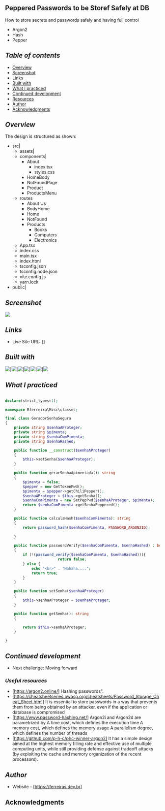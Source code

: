 ## Peppered Passwords to be Storef Safely at DB
How to store secrets and passwords safely and having full control
- Argon2
- Hash
- Pepper

## _Table of contents_
- [Overview](#overview)
- [Screenshot](#screenshot)
- [Links](#links)
- [Built with](#built-with)
- [What I practiced](#what-i-practiced)
- [Continued development](#continued-development)
- [Resources](#useful-resources)
- [Author](#author)
- [Acknowledgments](#acknowledgments)
## _Overview_
The design is structured as shown:
- src|
    - assets|
    - components|
        - About
          - index.tsx
          - styles.css
        - HomeBody
        - NotFoundPage
        - Product
        - ProductsMenu
   - routes
        - About Us
        - BodyHome
        - Home
        - NotFound
        - Products
            - Books
            - Computers
            - Electronics
   - App.tsx
   - index.css
   - main.tsx
   - index.html
   - tsconfig.json
   - tsconfig.node.json
   - vite.config.js
   - yarn.lock
- public|

## _Screenshot_
[![](./pepperedPassword.png)]()
## _Links_
- Live Site URL: [] 
## _Built with_

![](https://ferreiras.dev.br/assets/images/icons/react-router-stacked-color-inverted.svg)|![](https://ferreiras.dev.br/assets/images/icons/react.svg)|![](https://ferreiras.dev.br/assets/images/icons/vite.svg)|![](https://ferreiras.dev.br/assets/images/icons/yarn-title.svg)|![](https://ferreiras.dev.br/assets/images/icons/ts-logo.svg)|![](https://ferreiras.dev.br/assets/images/icons/icons8-javascript.svg)|![](https://ferreiras.dev.br/assets/images/icons/icons8-visual-studio-code.svg)

 ## _What I practiced_
```php

declare(strict_types=1);

namespace Rferreira\Misc\classes;

final class GeradorSenhaSegura
{
    private string $senhaAProteger;
    private string $pimenta;
    private string $senhaComPimenta;
    private string $senhaHashed;

    public function __construct($senhaAProteger)
    {
        $this->setSenha($senhaAProteger);
    }

    public function gerarSenhaApimentada(): string
    {
        $pimenta = false;
        $pepper = new GetTokenPwd();
        $pimenta = $pepper->getChiliPepper();
        $senhaAProteger = $this->getSenha();
        $senhaComPimenta = new SetPepPwd($senhaAProteger, $pimenta);
        return $senhaComPimenta->getSenhaPeppered();
    }

    public function calculaHash($senhaComPimenta): string
    {
        return password_hash($senhaComPimenta, PASSWORD_ARGON2ID);
         
    }

    public function passwordVerify($senhaComPimenta, $senhaHashed) : bool
    {
        if (!(password_verify($senhaComPimenta, $senhaHashed))){
                        return false;
        } else {
            echo "<br>" . "Hahaha....";
            return true;
        }
    }

    public function setSenha($senhaAProteger)
    {
        $this->senhaAProteger = $senhaAProteger;
    }

    public function getSenha(): string
    {

        return $this->senhaAProteger;
    }

}

``` 

## _Continued development_
- Next challenge: Moving forward 
### _Useful resources_
- [https://argon2.online/] Hashing passwords".
- [https://cheatsheetseries.owasp.org/cheatsheets/Password_Storage_Cheat_Sheet.html] It is essential to store passwords in a way that prevents them from being obtained by an attacker. even if the application or database is compromised
- [https://www.password-hashing.net/] Argon2i and Argon2d are parametrized by
A time cost, which defines the execution time
A memory cost, which defines the memory usage
A parallelism degree, which defines the number of threads
- [https://github.com/p-h-c/phc-winner-argon2] It has a simple design aimed at the highest memory filling rate and effective use of multiple computing units, while still providing defense against tradeoff attacks (by exploiting the cache and memory organization of the recent processors).
## _Author_
- Website - [https://ferreiras.dev.br] 
## Acknowledgments